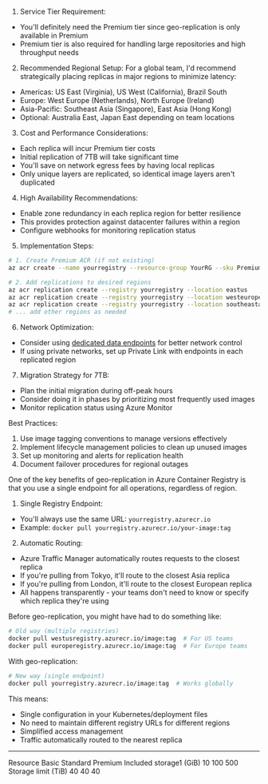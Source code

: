 1. Service Tier Requirement:
- You'll definitely need the Premium tier since geo-replication is only available in Premium
- Premium tier is also required for handling large repositories and high throughput needs

2. Recommended Regional Setup:
For a global team, I'd recommend strategically placing replicas in major regions to minimize latency:
- Americas: US East (Virginia), US West (California), Brazil South
- Europe: West Europe (Netherlands), North Europe (Ireland)
- Asia-Pacific: Southeast Asia (Singapore), East Asia (Hong Kong)
- Optional: Australia East, Japan East depending on team locations

3. Cost and Performance Considerations:
- Each replica will incur Premium tier costs
- Initial replication of 7TB will take significant time
- You'll save on network egress fees by having local replicas
- Only unique layers are replicated, so identical image layers aren't duplicated

4. High Availability Recommendations:
- Enable zone redundancy in each replica region for better resilience
- This provides protection against datacenter failures within a region
- Configure webhooks for monitoring replication status

5. Implementation Steps:
```bash
# 1. Create Premium ACR (if not existing)
az acr create --name yourregistry --resource-group YourRG --sku Premium

# 2. Add replications to desired regions
az acr replication create --registry yourregistry --location eastus
az acr replication create --registry yourregistry --location westeurope
az acr replication create --registry yourregistry --location southeastasia
# ... add other regions as needed
```

6. Network Optimization:
- Consider using [dedicated data endpoints](container-registry-firewall-access-rules.md) for better network control
- If using private networks, set up Private Link with endpoints in each replicated region

7. Migration Strategy for 7TB:
- Plan the initial migration during off-peak hours
- Consider doing it in phases by prioritizing most frequently used images
- Monitor replication status using Azure Monitor

Best Practices:
1. Use image tagging conventions to manage versions effectively
2. Implement lifecycle management policies to clean up unused images
3. Set up monitoring and alerts for replication health
4. Document failover procedures for regional outages

One of the key benefits of geo-replication in Azure Container Registry is that you use a single endpoint for all operations, regardless of region. 


1. Single Registry Endpoint:
- You'll always use the same URL: `yourregistry.azurecr.io`
- Example: `docker pull yourregistry.azurecr.io/your-image:tag`

2. Automatic Routing:
- Azure Traffic Manager automatically routes requests to the closest replica
- If you're pulling from Tokyo, it'll route to the closest Asia replica
- If you're pulling from London, it'll route to the closest European replica
- All happens transparently - your teams don't need to know or specify which replica they're using

Before geo-replication, you might have had to do something like:
```bash
# Old way (multiple registries)
docker pull westusregistry.azurecr.io/image:tag  # For US teams
docker pull europeregistry.azurecr.io/image:tag  # For Europe teams
```

With geo-replication:
```bash
# New way (single endpoint)
docker pull yourregistry.azurecr.io/image:tag  # Works globally
```

This means:
- Single configuration in your Kubernetes/deployment files
- No need to maintain different registry URLs for different regions
- Simplified access management
- Traffic automatically routed to the nearest replica

---
Resource	Basic	Standard	Premium
Included storage1 (GiB)	10	100	500
Storage limit (TiB)	40	40	40
